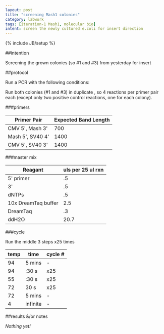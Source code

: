 ```yaml
---
layout: post
title: "screening Mash1 colonies"
category: labwork
tags: [iteration-1 Mash1, molecular bio]
intent: screen the newly cultured e.coli for insert direction
---
```

{% include JB/setup %}

##intention

Screening the grown colonies (so #1 and #3) from yesterday for insert

##protocol

Run a PCR with the following conditions:

Run both colonies (#1 and #3)  in duplicate , so 4 reactions per primer pair each (except only two positive control reactions, one for each colony).

###primers

| Primer Pair | Expected Band Length |
| ------------- | ------------|
| CMV 5', Mash 3' | 700 |
| Mash 5', SV40 4' | 1400     |
| CMV 5', SV40 3' | 1400 |

###master mix

| Reagant | uls per 25 ul rxn |
| ------------- |-------------|
| 5' primer | .5 |
| 3' | .5 |
| dNTPs | .5 |
| 10x DreamTaq buffer | 2.5 |
| DreamTaq | .3 |
| ddH2O | 20.7 |


###cycle

Run the middle 3 steps x25 times

| temp | time | cycle # |
| ------------- |-------------| -------------|
| 94 | 5 mins | - |
| 94 | :30 s | x25 |
| 55 | :30 s | x25 |
| 72 | 30 s | x25 |
| 72 | 5 mins | - |
| 4 | infinite | - |

##results &/or notes

*Nothing yet!*
